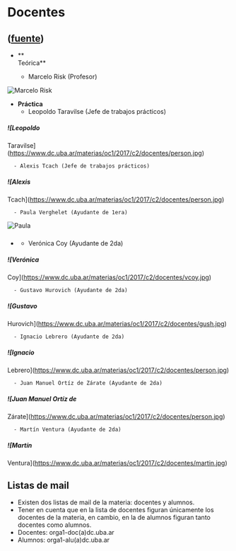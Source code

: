 # Docentes
([fuente](https://campus.exactas.uba.ar/course/view.php?id=1100&section=7))
---
  - **  
Teórica**

      - Marcelo Risk (Profesor)

![Marcelo Risk](https://www.dc.uba.ar/materias/oc1/2017/c2/docentes/mrisk.jpg)

  - **Práctica**
      - Leopoldo Taravilse (Jefe de trabajos prácticos)

##### ![Leopoldo
Taravilse](https://www.dc.uba.ar/materias/oc1/2017/c2/docentes/person.jpg)

      - Alexis Tcach (Jefe de trabajos prácticos)

##### ![Alexis
Tcach](https://www.dc.uba.ar/materias/oc1/2017/c2/docentes/person.jpg)

      - Paula Verghelet (Ayudante de 1era)
![Paula](https://www.dc.uba.ar/materias/oc1/2017/c2/docentes/pverghelet.jpg/image_mini)

  - ##### 

      - Verónica Coy (Ayudante de 2da)

##### ![Verónica
Coy](https://www.dc.uba.ar/materias/oc1/2017/c2/docentes/vcoy.jpg)

      - Gustavo Hurovich (Ayudante de 2da)

##### ![Gustavo
Hurovich](https://www.dc.uba.ar/materias/oc1/2017/c2/docentes/gush.jpg)

      - Ignacio Lebrero (Ayudante de 2da)

##### ![Ignacio
Lebrero](https://www.dc.uba.ar/materias/oc1/2017/c2/docentes/person.jpg)

      - Juan Manuel Ortíz de Zárate (Ayudante de 2da)

##### ![Juan Manuel Ortíz de
Zárate](https://www.dc.uba.ar/materias/oc1/2017/c2/docentes/person.jpg)

      - Martín Ventura (Ayudante de 2da)

##### ![Martín
Ventura](https://www.dc.uba.ar/materias/oc1/2017/c2/docentes/martin.jpg)

## Listas de mail

  - Existen dos listas de mail de la materia: docentes y alumnos.
  - Tener en cuenta que en la lista de docentes figuran únicamente los docentes de la materia, en cambio, en la de alumnos figuran tanto docentes como alumnos.
  - Docentes: orga1-doc(a)dc.uba.ar
  - Alumnos: orga1-alu(a)dc.uba.ar


